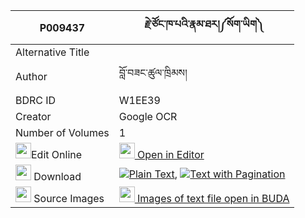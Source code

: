 |P009437|རྗེ་ཙོང་ཁ་པའི་རྣམ་ཐར།༼སོག་ཡིག༽ 
| --- | --- 
|Alternative Title |
|Author| བློ་བཟང་ཚུལ་ཁྲིམས།
|BDRC ID | W1EE39
|Creator | Google OCR
|Number of Volumes| 1
|<img width="25" src="https://img.icons8.com/color/25/000000/edit-property.png">Edit Online| [<img width="25" src="https://avatars.githubusercontent.com/u/45091458?s=200&v=4"> Open in Editor](http://editor.openpecha.org/P009437)
|<img width="25" src="https://img.icons8.com/fluent/48/000000/download-2.png"/>  Download | [![](https://img.icons8.com/color/20/000000/txt.png)Plain Text](https://github.com/Openpecha/P009437/releases/download/v1/je_tsong_khapa_i_namtar_sokyik_plain_P009437.zip), [![](https://img.icons8.com/color/20/000000/txt.png)Text with Pagination](https://github.com/Openpecha/P009437/releases/download/v1/je_tsong_khapa_i_namtar_sokyik_pages_P009437.zip)
|<img width="25" src="https://img.icons8.com/plasticine/100/000000/pictures-folder.png"/>  Source Images | [<img width="25" src="https://library.bdrc.io/icons/BUDA-small.svg"> Images of text file open in BUDA](https://library.bdrc.io/show/bdr:W1EE39)